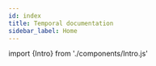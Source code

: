 ```yaml
---
id: index
title: Temporal documentation
sidebar_label: Home
---
```


import {Intro} from './components/Intro.js'

<Intro/>
